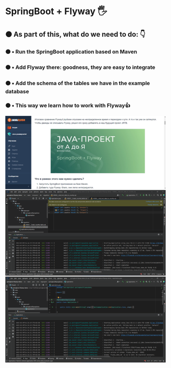 <h1 align>SpringBoot + Flyway 🖐</h1>
<h2>🟠 As part of this, what do we need to do: 👇</h2>
<h3>🟠 ▪️ Run the SpringBoot application based on Maven</h3>
<h3>🟠 ▪️ Add Flyway there: goodness, they are easy to integrate</h3>
<h3>🟠 ▪️ Add the schema of the tables we have in the example database</h3>
<h3>🟠 ▪️ This way we learn how to work with Flyway👍</h3>
<img src="README images/1.png" alt="Logo">
<img src="README images/2.png" alt="Logo">
<img src="README images/3.png" alt="Logo">
